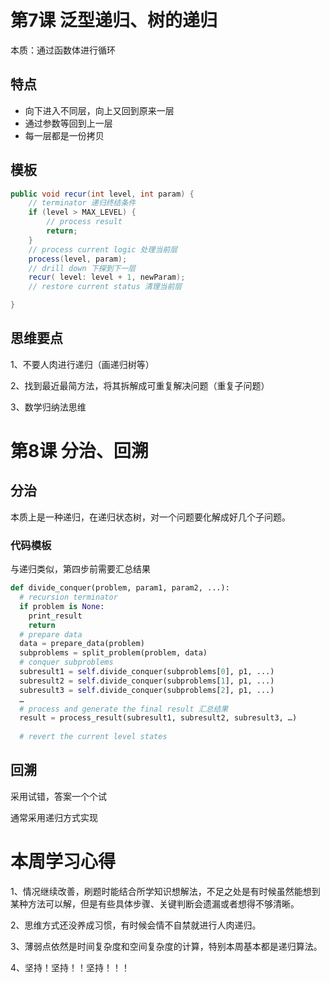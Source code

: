 # 第7课 泛型递归、树的递归

本质：通过函数体进行循环

## 特点

- 向下进入不同层，向上又回到原来一层
- 通过参数等回到上一层
- 每一层都是一份拷贝

## 模板

``` java
public void recur(int level, int param) {
    // terminator 递归终结条件
    if (level > MAX_LEVEL) {  
        // process result 
        return;
    }
    // process current logic 处理当前层
    process(level, param);
    // drill down 下探到下一层
    recur( level: level + 1, newParam);
    // restore current status 清理当前层

}
```

## 思维要点

1、不要人肉进行递归（画递归树等）

2、找到最近最简方法，将其拆解成可重复解决问题（重复子问题）

3、数学归纳法思维

# 第8课 分治、回溯

## 分治

本质上是一种递归，在递归状态树，对一个问题要化解成好几个子问题。

### 代码模板

与递归类似，第四步前需要汇总结果

```python
def divide_conquer(problem, param1, param2, ...): 
  # recursion terminator 
  if problem is None: 
	print_result 
	return 
  # prepare data 
  data = prepare_data(problem) 
  subproblems = split_problem(problem, data) 
  # conquer subproblems 
  subresult1 = self.divide_conquer(subproblems[0], p1, ...) 
  subresult2 = self.divide_conquer(subproblems[1], p1, ...) 
  subresult3 = self.divide_conquer(subproblems[2], p1, ...) 
  …
  # process and generate the final result 汇总结果
  result = process_result(subresult1, subresult2, subresult3, …)
	
  # revert the current level states
```

## 回溯

采用试错，答案一个个试

通常采用递归方式实现

# 本周学习心得

1、情况继续改善，刷题时能结合所学知识想解法，不足之处是有时候虽然能想到某种方法可以解，但是有些具体步骤、关键判断会遗漏或者想得不够清晰。

2、思维方式还没养成习惯，有时候会情不自禁就进行人肉递归。

3、薄弱点依然是时间复杂度和空间复杂度的计算，特别本周基本都是递归算法。

4、坚持！坚持！！坚持！！！

